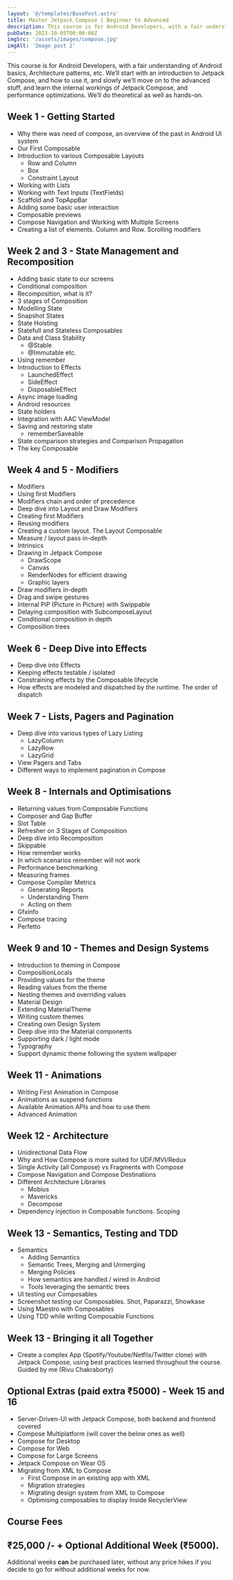 ```yaml
---
layout: '@/templates/BasePost.astro'
title: Master Jetpack Compose | Beginner to Advanced
description: This course is for Android Developers, with a fair understanding of Android basics,  Architecture patterns, etc. We’ll start with an introduction to Jetpack Compose, and how to use it, and slowly we’ll move on to the advanced stuff, and learn the internal workings of Jetpack Compose, and performance optimizations. We’ll do theoretical as well as hands-on.
pubDate: 2023-10-05T00:00:00Z
imgSrc: '/assets/images/compose.jpg'
imgAlt: 'Image post 2'
---
```

This course is for Android Developers, with a fair understanding of Android basics,  Architecture patterns, etc. We’ll start with an introduction to Jetpack Compose, and how to use it, and slowly we’ll move on to the advanced stuff, and learn the internal workings of Jetpack Compose, and performance optimizations. We’ll do theoretical as well as hands-on.

## Week 1 - Getting Started

- Why there was need of compose, an overview of the past in Android UI system
- Our First Composable
- Introduction to various Composable Layouts
    - Row and Column
    - Box
    - Constraint Layout
- Working with Lists
- Working with Text Inputs (TextFields)
- Scaffold and TopAppBar
- Adding some basic user interaction
- Composable previews
- Compose Navigation and Working with Multiple Screens
- Creating a list of elements. Column and Row. Scrolling modifiers

## Week 2 and 3 - State Management and Recomposition

- Adding basic state to our screens
- Conditional composition
- Recomposition, what is it?
- 3 stages of Composition
- Modelling State
- Snapshot States
- State Hoisting
- Statefull and Stateless Composables
- Data and Class Stability
    - @Stable
    - @Immutable etc.
- Using remember
- Introduction to Effects
    - LaunchedEffect
    - SideEffect
    - DisposableEffect
- Async image loading
- Android resources
- State holders
- Integration with AAC ViewModel
- Saving and restoring state
    - rememberSaveable
- State comparison strategies and Comparison Propagation
- The key Composable

## Week 4 and 5 - Modifiers

- Modifiers
- Using first Modifiers
- Modifiers chain and order of precedence
- Deep dive into Layout and Draw Modifiers
- Creating first Modifiers
- Reusing modifiers
- Creating a custom layout. The Layout Composable
- Measure / layout pass in-depth
- Intrinsics
- Drawing in Jetpack Compose
    - DrawScope
    - Canvas
    - RenderNodes for efficient drawing
    - Graphic layers
- Draw modifiers in-depth
- Drag and swipe gestures
- Internal PiP (Picture in Picture) with Swippable
- Delaying composition with SubcomposeLayout
- Conditional composition in depth
- Composition trees

## Week 6 - Deep Dive into Effects

- Deep dive into Effects
- Keeping effects testable / isolated
- Constraining effects by the Composable lifecycle
- How effects are modeled and dispatched by the runtime. The order of dispatch

## Week 7 - Lists, Pagers and Pagination

- Deep dive into various types of Lazy Listing
    - LazyColumn
    - LazyRow
    - LazyGrid
- View Pagers and Tabs
- Different ways to implement pagination in Compose

## Week 8 - Internals and Optimisations

- Returning values from Composable Functions
- Composer and Gap Buffer
- Slot Table
- Refresher on 3 Stages of Composition
- Deep dive into Recomposition
- Skippable
- How remember works
- In which scenarios remember will not work
- Performance benchmarking
- Measuring frames
- Compose Compiler Metrics
    - Generating Reports
    - Understanding Them
    - Acting on them
- Gfxinfo
- Compose tracing
- Perfetto

## Week 9 and 10 - Themes and Design Systems

- Introduction to theming in Compose
- CompositionLocals
- Providing values for the theme
- Reading values from the theme
- Nesting themes and overriding values
- Material Design
- Extending MaterialTheme
- Writing custom themes
- Creating own Design System
- Deep dive into the Material components
- Supporting dark / light mode
- Typography
- Support dynamic theme following the system wallpaper

## Week 11 - Animations

- Writing First Animation in Compose
- Animations as suspend functions
- Available Animation APIs and how to use them
- Advanced Animation

## Week 12 - Architecture

- Unidirectional Data Flow
- Why and How Compose is more suited for UDF/MVI/Redux
- Single Activity (all Compose) vs Fragments with Compose
- Compose Navigation and Compose Destinations
- Different Architecture Libraries
    - Mobius
    - Mavericks
    - Decompose
- Dependency injection in Composable functions. Scoping

## Week 13 - Semantics, Testing and TDD

- Semantics
    - Adding Semantics
    - Semantic Trees, Merging and Unmerging
    - Merging Policies
    - How semantics are handled / wired in Android
    - Tools leveraging the semantic trees
- UI testing our Composables
- Screenshot testing our Composables. Shot, Paparazzi, Showkase
- Using Maestro with Composables
- Using TDD while writing Composable Functions

## Week 13 - Bringing it all Together

- Create a complex App (Spotify/Youtube/Netflix/Twitter clone) with Jetpack Compose, using best practices learned
  throughout the course. Guided by me (Rivu Chakraborty)

## Optional Extras (paid extra ₹5000) - Week 15 and 16

- Server-Driven-UI with Jetpack Compose, both backend and frontend covered
- Compose Multiplatform (will cover the below ones as well)
- Compose for Desktop
- Compose for Web
- Compose for Large Screens
- Jetpack Compose on Wear OS
- Migrating from XML to Compose
    - First Compose in an existing app with XML
    - Migration strategies
    - Migrating design system from XML to Compose
    - Optimising composables to display Inside RecyclerView

## Course Fees

## ₹25,000 /- + Optional Additional Week (₹5000).
Additional weeks **can** be purchased later, without any price hikes if you decide to go for without additional weeks for now.



